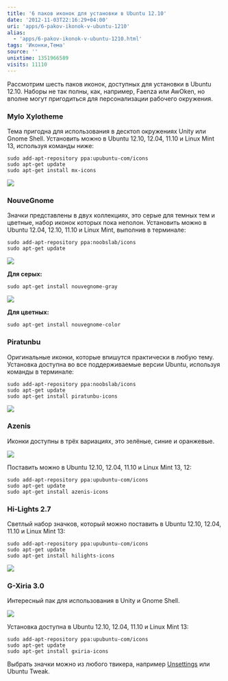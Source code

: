 ```yaml
---
title: '6 паков иконок для установки в Ubuntu 12.10'
date: '2012-11-03T22:16:29+04:00'
uri: 'apps/6-pakov-ikonok-v-ubuntu-1210'
alias: 
  - 'apps/6-pakov-ikonok-v-ubuntu-1210.html'
tags: 'Иконки,Тема'
source: ''
unixtime: 1351966589
visits: 11110
---
```

Рассмотрим шесть паков иконок, доступных для установки в Ubuntu 12.10. Наборы не так полны, как, например, Faenza или AwOken, но вполне могут пригодиться для персонализации рабочего окружения.

### Mylo Xylotheme

Тема пригодна для использования в десктоп окружениях Unity или Gnome Shell. Установить можно в Ubuntu 12.10, 12.04, 11.10 и Linux Mint 13, используя команды ниже:

```
sudo add-apt-repository ppa:upubuntu-com/icons
sudo apt-get update
sudo apt-get install mx-icons
```

[![](img/2012/11/03/22-00/icons-1-8151253028-o.jpg)](img/2012/11/03/22-00/icons-1-8151253028-o.jpg)

### NouveGnome

Значки представлены в двух коллекциях, это серые для темных тем и цветные, набор иконок которых пока неполон. Установить можно в Ubuntu 12.04, 12.10, 11.10 и Linux Mint, выполнив в терминале:

```
sudo add-apt-repository ppa:noobslab/icons
sudo apt-get update
```

[![](img/2012/11/03/22-00/icons-7-8151227607-o.jpg)](img/2012/11/03/22-00/icons-7-8151227607-o.jpg)

**Для серых:**

```
sudo apt-get install nouvegnome-gray
```

[![](img/2012/11/03/22-00/icons-6-8151252266-o.jpg)](img/2012/11/03/22-00/icons-6-8151252266-o.jpg)

**Для цветных:**

```
sudo apt-get install nouvegnome-color
```

### Piratunbu

Оригинальные иконки, которые впишутся практически в любую тему. Установка доступна во все поддерживаемые версии Ubuntu, используя команды в терминале:

```
sudo add-apt-repository ppa:noobslab/icons
sudo apt-get update
sudo apt-get install piratunbu-icons
```

[![](img/2012/11/03/22-00/icons-8-8151251676-o.jpg)](img/2012/11/03/22-00/icons-8-8151251676-o.jpg)

### Azenis

Иконки доступны в трёх вариациях, это зелёные, синие и оранжевые.

[![](img/2012/11/03/22-00/icons-5-8151252390-o.jpg)](img/2012/11/03/22-00/icons-5-8151252390-o.jpg)

Поставить можно в Ubuntu 12.10, 12.04, 11.10 и Linux Mint 13, 12:

```
sudo add-apt-repository ppa:upubuntu-com/icons
sudo apt-get update
sudo apt-get install azenis-icons
```

### Hi-Lights 2.7

Светлый набор значков, который можно поставить в Ubuntu 12.10, 12.04, 11.10 и Linux Mint 13:

```
sudo add-apt-repository ppa:upubuntu-com/icons
sudo apt-get update
sudo apt-get install hilights-icons
```

[![](img/2012/11/03/22-00/icons-4-8151252528-o.jpg)](img/2012/11/03/22-00/icons-4-8151252528-o.jpg)

### G-Xiria 3.0

Интересный пак для использования в Unity и Gnome Shell.

[![](img/2012/11/03/22-00/icons-3-8151252712-o.jpg)](img/2012/11/03/22-00/icons-3-8151252712-o.jpg)

Установка доступна в Ubuntu 12.10, 12.04, 11.10 и Linux Mint 13:

```
sudo add-apt-repository ppa:upubuntu-com/icons
sudo apt-get update
sudo apt-get install gxiria-icons
```

Выбрать значки можно из любого твикера, например [Unsettings](apps/tweak-unity-with-unsettings-008.html "Unsettings 0.08 – мощный твикер для Ubuntu") или Ubuntu Tweak.
